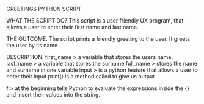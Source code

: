 GREETINGS PYTHON SCRIPT

WHAT THE SCRIPT DO?
This script is a user friendly UX program, that allows a user to enter their first name and last name.

THE OUTCOME.
The script prints a friendly greeting to the user. It greets the user by its name

DESCRIPTION.
first_name > a variable that stores the users name.
last_name > a variable that stores the surname
full_name > stores the name and surname in one variable 
input > is a python feature that allows a user to enter their input
print() is a method called to give us output

f >  at the beginning tells Python to evaluate the expressions inside the {} and insert their values into the string.
